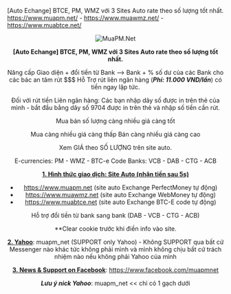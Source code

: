 [Auto Echange] BTCE, PM, WMZ với 3 Sites Auto rate theo số lượng tốt nhất.<br />
https://www.muapm.net/ - https://www.muawmz.net/ - https://www.muabtce.net/
<center>
<img src="https://www.muapm.net/Images/muapm.gif" alt="MuaPM.Net">

<b>[Auto Echange] BTCE, PM, WMZ với 3 Sites Auto rate theo số lượng tốt nhất.</b>

Nâng cấp Giao diện + đổi tiền từ Bank --> Bank + % số dư của các Bank cho các bác an tâm rút $$$ 
Hỗ Trợ rút liên ngân hàng (<b><i>Phí: 11.000 VND/lần</i></b>) có tiền ngay lập tức.

Đối với rút tiền Liên ngân hàng: Các bạn nhập dãy số được in trên thẻ của mình - bắt đầu bằng dãy số 9704 được in trên thẻ và nhập số tiền cần rút. 

Mua bán số lượng càng nhiều giá càng tốt

Mua càng nhiều giá càng thấp
Bán càng nhiều giá càng cao

Xem GIÁ theo SỐ LƯỢNG trên site auto.

E-currencies: PM - WMZ - BTC-e Code
Banks: VCB - DAB - CTG​ - ACB


<b><u>1. Hình thức giao dịch: Site Auto (nhận tiền sau 5s)</u></b>

- https://www.muapm.net (site auto Exchange PerfectMoney tự động)
- https://www.muawmz.net (site auto Exchange WebMoney tự động)
- https://www.muabtce.net (site auto Exchange BTC-E code tự động)

Hỗ trợ đổi tiền từ bank sang bank (DAB - VCB - CTG - ACB)

**Clear cookie trước khi điền info vào site.


<b><u>2. Yahoo</u></b>: muapm_net (SUPPORT only Yahoo) - Không SUPPORT qua bất cứ Messenger nào khác tức không phải mình và mình không chịu bất cứ trách nhiệm nào nếu không phải Yahoo của mình

<b><u>3. News & Support on Facebook</u></b>: https://www.facebook.com/muapmnet

<b><i>Lưu ý nick Yahoo</i></b>: muapm_net << chỉ có 1 gạch dưới
</center>
